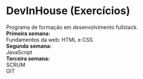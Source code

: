 # DevInHouse (Exercícios)
Programa de formação em desenvolvimento fullstack.<br>
<b>Primeira semana: </b><br>
Fundamentos da web: HTML e CSS <br>
<b>Segunda semana: </b><br>
JavaScript <br>
<b>Terceira semana: </b><br>
SCRUM <br>
GIT <br>
